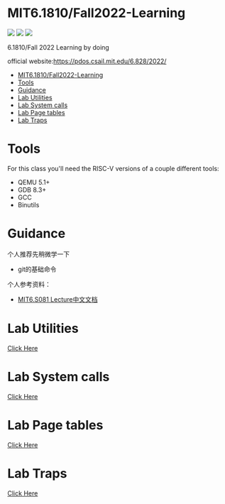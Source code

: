 # MIT6.1810/Fall2022-Learning
![](https://img.shields.io/github/repo-size/Iamnotphage/MIT6.S801-6.828-Learning) ![](https://img.shields.io/badge/license-MIT-blue) ![](https://img.shields.io/github/stars/Iamnotphage/MIT6.S801-6.828-Learning?style=social)

6.1810/Fall 2022 Learning by doing

official website:https://pdos.csail.mit.edu/6.828/2022/

- [MIT6.1810/Fall2022-Learning](#mit61810fall2022-learning)
- [Tools](#tools)
- [Guidance](#guidance)
- [Lab Utilities](#lab-utilities)
- [Lab System calls](#lab-system-calls)
- [Lab Page tables](#lab-page-tables)
- [Lab Traps](#lab-traps)

# Tools

For this class you'll need the RISC-V versions of a couple different tools:
* QEMU 5.1+
* GDB 8.3+
* GCC
* Binutils

# Guidance

个人推荐先稍微学一下

* git的基础命令

个人参考资料：

* [MIT6.S081 Lecture中文文档](https://github.com/huihongxiao/MIT6.S081)

# Lab Utilities

[Click Here](/Lab%20Utilities.md)

# Lab System calls

[Click Here](/Lab%20System%20calls.md)

# Lab Page tables

[Click Here](/Lab%20Page%20tables.md)

# Lab Traps

[Click Here](/Lab%20Traps.md)